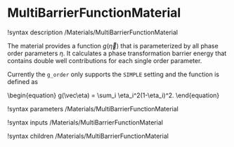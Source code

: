 
# MultiBarrierFunctionMaterial

!syntax description /Materials/MultiBarrierFunctionMaterial

The material provides a function $g(\vec\eta)$ that is parameterized by all
phase order parameters $\eta$. It calculates a phase transformation barrier
energy that contains double well contributions for each single order parameter.

Currently the `g_order` only supports the `SIMPLE` setting and the function is
defined as

\begin{equation}
g(\vec\eta) = \sum_i \eta_i^2(1-\eta_i)^2.
\end{equation}

!syntax parameters /Materials/MultiBarrierFunctionMaterial

!syntax inputs /Materials/MultiBarrierFunctionMaterial

!syntax children /Materials/MultiBarrierFunctionMaterial
